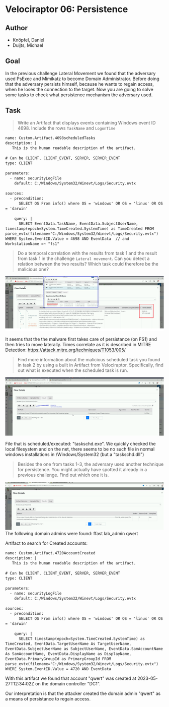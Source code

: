 # Velociraptor 06: Persistence

## Author
* Knöpfel, Daniel
* Duijts, Michael

## Goal

In the previous challenge Lateral Movement we found that the adversary used PsExec and Mimikatz to become Domain Administrator. Before doing that the adversary persists himself, because he wants to regain access, when he loses the connection to the target. Now you are going to solve some tasks to check what persistence mechanism the adversary used.

## Task
> Write an Artifact that displays events containing Windows event ID 4698. Include the rows `TaskName` and `LogonTime`

```
name: Custom.Artifact.4698scheduledTasks
description: |
   This is the human readable description of the artifact.

# Can be CLIENT, CLIENT_EVENT, SERVER, SERVER_EVENT
type: CLIENT

parameters:
  - name: securityLogFile
    default: C:/Windows/System32/Winevt/Logs/Security.evtx

sources:
  - precondition:
      SELECT OS From info() where OS = 'windows' OR OS = 'linux' OR OS = 'darwin'

    query: |
      SELECT EventData.TaskName, EventData.SubjectUserName, timestamp(epoch=System.TimeCreated.SystemTime) as TimeCreated FROM parse_evtx(filename="C:/Windows/System32/Winevt/Logs/Security.evtx") WHERE System.EventID.Value = 4698 AND EventData  // and WorkstationName =~ "fs1"

```


> Do a temporal correlation with the results from task 1 and the result from task 1 in the challenge `Lateral movement`. Can you detect a relation between the two results? Which task could therefore be the malicious one?

![correlate-scheduler](Media/04-correlate-scheduler.png)

It seems that the the malware first takes care of persistance (on FS1) and then tries to move laterally.
Times correlate as it is described in MITRE Detection: https://attack.mitre.org/techniques/T1053/005/


> Find more information about the malicious scheduled task you found in task 2 by using a built in Artifact from Velociraptor. Specifically, find out what is executed when the scheduled task is run.

![scheduledTas-details](Media/04-scheduledTask-details.png)

File that is scheduled/executed: "taskschd.exe". We quickly checked the local filesystem and on the net, there seems to be no such file in normal windows installations in /Windows/System32 (but a "taskschd.dll")


> Besides the one from tasks 1-3, the adversary used another technique for persistence. You might actually have spotted it already in a previous challenge. Find out which one it is.


![domainAdmins](Media/04-domainAdmins.png)
The following domain admins were found:  ffast lab_admin qwert 

Artifact to search for Created accounts: 
```
name: Custom.Artifact.4720AccountCreated
description: |
   This is the human readable description of the artifact.

# Can be CLIENT, CLIENT_EVENT, SERVER, SERVER_EVENT
type: CLIENT

parameters:
  - name: securityLogFile
    default: C:/Windows/System32/Winevt/Logs/Security.evtx

sources:
  - precondition:
      SELECT OS From info() where OS = 'windows' OR OS = 'linux' OR OS = 'darwin'

    query: |
      SELECT timestamp(epoch=System.TimeCreated.SystemTime) as TimeCreated, EventData.TargetUserName As TargetUserName, EventData.SubjectUserName as SubjectUserName, EventData.SamAccountName As SamAccountName, EventData.DisplayName as DisplayName, EventData.PrimaryGroupId as PrimaryGroupId FROM parse_evtx(filename="C:/Windows/System32/Winevt/Logs/Security.evtx") WHERE System.EventID.Value = 4720 AND EventData 

```
With this artifact we found that account "qwert" was created at 2023-05-27T12:34:02Z on the domain controller "DC1". 

Our interpretation is that the attacker created the domain admin "qwert" as a means of persistance to regain access.  